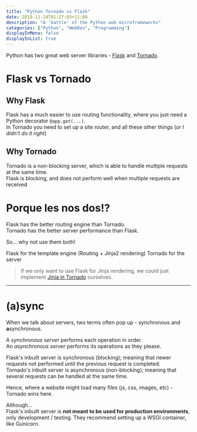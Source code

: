 ```yaml
---
title: "Python Tornado vs Flask"
date: 2018-11-24T01:27:03+11:00
description: "A 'battle' of the Python web microframeworks"
categories: ["Python", "WebDev", "Programming"]
displayInMenu: false
displayInList: true
---
```


Python has two great web server libraries - [Flask](http://flask.pocoo.org/) and [Tornado](https://www.tornadoweb.org/).

# Flask vs Tornado
## Why Flask
Flask has a much easier to use routing functionality, where you just need a Python decorator `@app.get(...)`.  
In Tornado you need to set up a site router, and all these other things (_or I didn't do it right_)

## Why Tornado
Tornado is a non-blocking server, which is able to handle multiple requests at the same time.  
Flask is blocking, and does not perform well when multiple requests are received

# Porque les nos dos!?
Flask has the better routing engine than Tornado.  
Tornado has the better server performance than Flask.  

So... why not use them both!

Flask for the template engine (Routing + Jinja2 rendering)
Tornado for the server

> If we only want to use Flask for Jinja rendering, we could just implement [Jinja in Tornado](https://bibhasdn.com/blog/using-jinja2-as-the-template-engine-for-tornado-web-framework/) ourselves.


---

# (a)sync
When we talk about servers, two terms often pop up - synchronous and **a**synchronous.  

A _synchronous server_ performs each operation in order.  
An _asynchronous server_ performs its operations as they please.

Flask's inbuilt server is synchronous (blocking); meaning that newer requests not performed until the previous request is completed.  
Tornado's inbuilt server is asynchronous (non-blocking); meaning that several requests can be handled at the same time.

Hence, where a website might load many files (js, css, images, etc) - Tornado wins here.  

Although...  
Flask's inbuilt server is **not meant to be used for production environments**, only development / testing. They recommend setting up a WSGI container, like Gunicorn.

